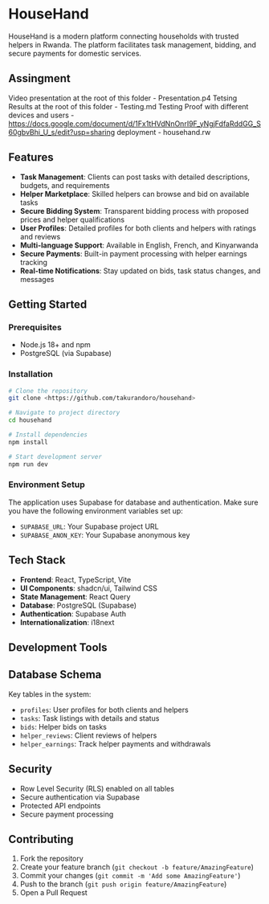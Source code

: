 # HouseHand

HouseHand is a modern platform connecting households with trusted helpers in Rwanda. The platform facilitates task management, bidding, and secure payments for domestic services.

## Assingment 
Video presentation at the root of this folder - Presentation.p4
Tetsing Results at the root of this folder - Testing.md
Testing Proof with different devices and users - https://docs.google.com/document/d/1Fx1tHVdNnOnrI9F_yNgjFdfaRddGG_S60gbvBhi_U_s/edit?usp=sharing
deployment - househand.rw


## Features

- **Task Management**: Clients can post tasks with detailed descriptions, budgets, and requirements
- **Helper Marketplace**: Skilled helpers can browse and bid on available tasks
- **Secure Bidding System**: Transparent bidding process with proposed prices and helper qualifications
- **User Profiles**: Detailed profiles for both clients and helpers with ratings and reviews
- **Multi-language Support**: Available in English, French, and Kinyarwanda
- **Secure Payments**: Built-in payment processing with helper earnings tracking
- **Real-time Notifications**: Stay updated on bids, task status changes, and messages

## Getting Started

### Prerequisites

- Node.js 18+ and npm
- PostgreSQL (via Supabase)

### Installation

```sh
# Clone the repository
git clone <https://github.com/takurandoro/househand>

# Navigate to project directory
cd househand

# Install dependencies
npm install

# Start development server
npm run dev
```

### Environment Setup

The application uses Supabase for database and authentication. Make sure you have the following environment variables set up:

- `SUPABASE_URL`: Your Supabase project URL
- `SUPABASE_ANON_KEY`: Your Supabase anonymous key

## Tech Stack

- **Frontend**: React, TypeScript, Vite
- **UI Components**: shadcn/ui, Tailwind CSS
- **State Management**: React Query
- **Database**: PostgreSQL (Supabase)
- **Authentication**: Supabase Auth
- **Internationalization**: i18next

## Development Tools

## Database Schema

Key tables in the system:
- `profiles`: User profiles for both clients and helpers
- `tasks`: Task listings with details and status
- `bids`: Helper bids on tasks
- `helper_reviews`: Client reviews of helpers
- `helper_earnings`: Track helper payments and withdrawals

## Security

- Row Level Security (RLS) enabled on all tables
- Secure authentication via Supabase
- Protected API endpoints
- Secure payment processing

## Contributing

1. Fork the repository
2. Create your feature branch (`git checkout -b feature/AmazingFeature`)
3. Commit your changes (`git commit -m 'Add some AmazingFeature'`)
4. Push to the branch (`git push origin feature/AmazingFeature`)
5. Open a Pull Request
